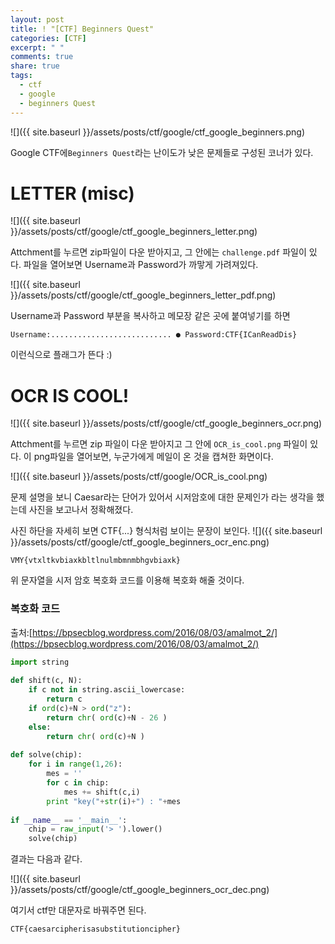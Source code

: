 ```yaml
---
layout: post
title: ! "[CTF] Beginners Quest"
categories: [CTF]
excerpt: " "
comments: true
share: true
tags:
  - ctf
  - google
  - beginners Quest
---
```


![]({{ site.baseurl }}/assets/posts/ctf/google/ctf_google_beginners.png)

Google CTF에`Beginners Quest`라는 난이도가 낮은 문제들로 구성된 코너가 있다.

# LETTER (misc)

![]({{ site.baseurl }}/assets/posts/ctf/google/ctf_google_beginners_letter.png)

Attchment를 누르면 zip파일이 다운 받아지고, 그 안에는 `challenge.pdf` 파일이 있다.
파일을 열어보면 Username과 Password가 까맣게 가려져있다.

![]({{ site.baseurl }}/assets/posts/ctf/google/ctf_google_beginners_letter_pdf.png)

Username과 Password 부분을 복사하고 메모장 같은 곳에 붙여넣기를 하면

`Username:........................... ● Password:CTF{ICanReadDis}`

이런식으로 플래그가 뜬다 :)


# OCR IS COOL!

![]({{ site.baseurl }}/assets/posts/ctf/google/ctf_google_beginners_ocr.png)

Attchment를 누르면 zip 파일이 다운 받아지고 그 안에 `OCR_is_cool.png` 파일이 있다.
이 png파일을 열어보면, 누군가에게 메일이 온 것을 캡쳐한 화면이다.

![]({{ site.baseurl }}/assets/posts/ctf/google/OCR_is_cool.png)

문제 설명을 보니 Caesar라는 단어가 있어서 시저암호에 대한 문제인가 라는 생각을 했는데
사진을 보고나서 정확해졌다.

사진 하단을 자세히 보면 CTF{...} 형식처럼 보이는 문장이 보인다.
![]({{ site.baseurl }}/assets/posts/ctf/google/ctf_google_beginners_ocr_enc.png)

`VMY{vtxltkvbiaxkbltlnulmbmnmbhgvbiaxk}`

위 문자열을 시저 암호 복호화 코드를 이용해 복호화 해줄 것이다.

### 복호화 코드
출처:[https://bpsecblog.wordpress.com/2016/08/03/amalmot_2/](https://bpsecblog.wordpress.com/2016/08/03/amalmot_2/)
```py
import string
 
def shift(c, N):
    if c not in string.ascii_lowercase:
        return c
    if ord(c)+N > ord("z"):
        return chr( ord(c)+N - 26 )
    else:
        return chr( ord(c)+N )
 
def solve(chip):
    for i in range(1,26):
        mes = ''
        for c in chip:
            mes += shift(c,i)
        print "key("+str(i)+") : "+mes
 
if __name__ == '__main__':
    chip = raw_input('> ').lower()
    solve(chip)
```

결과는 다음과 같다.

![]({{ site.baseurl }}/assets/posts/ctf/google/ctf_google_beginners_ocr_dec.png)

여기서 ctf만 대문자로 바꿔주면 된다.

`CTF{caesarcipherisasubstitutioncipher}`
